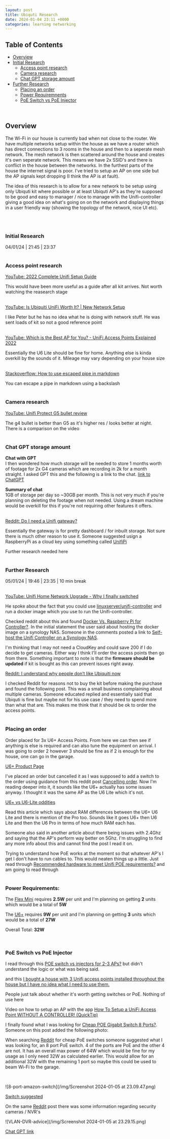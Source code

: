 ```yaml
---
layout: post
title: Ubiquti Research
date: 2024-01-04 23:11 +0000
categories: learning networking
---
```


## Table of Contents

- [Overview](#overview)
- [Initial Research](#initial-research)
    - [Access point research](#access-point-research)
    - [Camera research](#camera-research)
    - [Chat GPT storage amount](#chat-gpt-storage-amount)
- [Further Research](#further-research)
    - [Placing an order](#placing-an-order)
    - [Power Requiremnents](#power-requirements)
    - [PoE Switch vs PoE Injector](#poe-switch-vs-poe-injector)

<br>

## Overview
The Wi-Fi in our house is currently bad when not close to the router. We have multiple networks setup within the house as we have a router which has direct connections to 3 rooms in the house and then to a seperate mesh network. The mesh network is then scattered around the house and creates it's own seperate network. This means we have 2x SSID's and there is conflict in the house between the networks. In the furthest parts of the house the internet signal is poor. I've tried to setup an AP on one side but the AP signals kept dropping (I think the AP is at fault).

The idea of this research is to allow for a new network to be setup using only Ubiquti kit where possible or at least Ubiquti AP's as they're supposed to be good and easy to manager / nice to manage with the Unifi-controller giving a good idea on what's going on on the network and displaying things in a user friendly way (showing the topology of the network, nice UI etc).

<br><br>

### Initial Research
04/01/24 | 21:45 | 23:37
<br><br>

### Access point research

[YouTube: 2022 Complete Unifi Setup Guide](https://www.youtube.com/watch?v=kGBFkIzf6x0)

This would have been more useful as a guide after all kit arrives. Not worth watching the reasearch stage
<br><br>

[YouTube: Is Ubiquiti UniFi Worth It? \| New Network Setup](https://www.youtube.com/watch?v=cwc9GgFs_gE)

I like Peter but he has no idea what he is doing with network stuff. He was sent loads of kit so not a good reference point
<br><br>

[YouTube: Which is the Best AP for You? - UniFi Access Points Explained 2022](https://www.youtube.com/watch?v=y5I_WhnviYY)

Essentially the U6 Lite should be fine for home. Anything else is kinda overkill by the sounds of it. Mileage may vary depending on your house size
<br><br>

[Stackoverflow: How to use escaped pipe in markdown](https://stackoverflow.com/questions/17319940/how-to-escape-a-pipe-char-in-a-code-statement-in-a-markdown-table)

You can escape a pipe in markdown using a backslash 
<br><br>

### Camera research

[YouTube: Unifi Protect G5 bullet review](https://www.youtube.com/watch?v=BbmrdY2lA5k)

The g4 bullet is better than G5 as it's higher res / looks better at night. There is a comparison on the video
<br><br>

### Chat GPT storage amount

**Chat with GPT** <br>
I then wondered how much storage will be needed to store 1 months worth of footage for 2x G4 cameras which are recording in 2k for a month straight. I asked GPT this and the following is a link to the chat. [link to ChatGPT](https://chat.openai.com/share/b955b46b-bae4-4b3d-984e-a2b84a373c51)

**Summary of chat** <br>
1GB of storage per day so ~30GB per month. This is not very much if you're planning on deleting the footage when not needed. Using a dream machine would be overkill for this if you're not requiring other features it offers.
<br><br>

[Reddit: Do I need a Unifi gateway?](https://www.reddit.com/r/UNIFI/comments/15rgxt3/do_i_need_a_unifi_gateway/)

Essentially the gateway is for pretty dashboard / for inbuilt storage. Not sure there is much other reason to use it. Someone suggested usign a RaspberryPi as a cloud key using something called [UnifiPi](https://unifipi.com/)

Further research needed here
<br><br>


### Further Research
05/01/24 | 19:46 | 23:35 | 10 min break
<br><br>

[YouTube: Unifi Home Network Upgrade - Why I finally switched](https://www.youtube.com/watch?v=wi_geRfabAs)

He spoke about the fact that you could use [linuxserver/unifi-controller](https://hub.docker.com/r/linuxserver/unifi-controller) and run a docker image which you use to run the Unifi-controller.

Checked reddit about this and found [Docker Vs. Raspberry Pi for Controller?](https://www.reddit.com/r/Ubiquiti/comments/xwhtka/docker_vs_raspberry_pi_for_controller/). In the initial statement the user said about hosting the docker image on a synology NAS. Someone in the comments posted a link to [Self-host the Unifi Controller on a Synology NAS](https://www.wundertech.net/self-host-the-unifi-controller-on-a-synology-nas/).

I'm thinking that I may not need a CloudKey and could save 200 if I do decide to get cameras. Either way I think I'll order the access points then go from there. Something important to note is that the **firmware should be updated** if kit is bought as this can prevent issues right away.
<br>

[Reddit: I understand why people don’t like Ubiquiti now](https://www.reddit.com/r/Ubiquiti/comments/udvz31/i_understand_why_people_dont_like_ubiquiti_now/)

I checked Reddit for reasons not to buy the kit before making the purchase and found the following post. This was a small business complaining about multiple cameras. Someone educated replied and essentially said that Ubiquti is fine but maybe not for his use case / they need to spend more than what that are. This makes me think that it should be ok to order the access points.
<br><br>

### Placing an order

Order placed for 3x U6+ Access Points. From here we can then see if anything is else is required and can also tune the equipment on arrival. I was going to order 2 however 3 should be fine as if 2 is enough for the house, one can go in the garage.

[U6+ Product Page](https://uk.store.ui.com/uk/en/products/u6-plus)

I've placed an order but cancelled it as I was supposed to add a switch to the order using guidance from this reddit post [Cancelling order](https://www.reddit.com/r/Ubiquiti/comments/m5s0bx/cancelling_order/). Now I'm reading deeper into it, it sounds like the U6+ actually has some issues anyway. I thought it was the same AP as the U6 Lite which it's not.

[U6+ vs U6-Lite oddities](https://www.reddit.com/r/Ubiquiti/comments/16d0yi4/u6_vs_u6lite_oddities/)

Read this article which says about RAM differences between the U6+ U6 Lite and there is mention of the Pro too. Sounds like it goes U6+ then U6 Lite and then the U6 Pro in terms of how much RAM each has.

Someone also said in another article about there being issues with 2.4Ghz and saying that the AP's perform way better on 5Ghz. I'm struggling to find any more info about this and cannot find the post I read it on.

Trying to understand how PoE works at the moment so that whatever AP's I get I don't have to run cables to. This would neaten things up a little. Just read through [Recommended hardware to meet Unifi POE requirements?](https://www.reddit.com/r/Ubiquiti/comments/13srj0d/recommended_hardware_to_meet_unifi_poe/) and am going to read through
<br><br>

### Power Requirements:

The [Flex Mini](https://uk.store.ui.com/uk/en/pro/category/all-switching/products/usw-flex-mini) requires **2.5W** per unit and I'm planning on getting **2** units which would be a total of **5W**

The [U6+](https://uk.store.ui.com/uk/en/products/u6-plus) requires **9W** per unit and I'm planning on getting **3** units which would be a total of **27W**

Overall Total: **32W**

<br>

### PoE Switch vs PoE Injector

I read through this [POE switch vs injectors for 2-3 APs?](https://www.reddit.com/r/Ubiquiti/comments/ir1r1u/poe_switch_vs_injectors_for_23_aps/) but didn't understand the logic or what was being said.

and this [I bought a house with 3 Unifi access points installed throughout the house but I have no idea what I need to use them.](https://www.reddit.com/r/HomeNetworking/comments/kqkhup/i_bought_a_house_with_3_unifi_access_points/)

People just talk about whether it's worth getting switches or PoE. Nothing of use here

Video on how to setup an AP with the app [How To Setup a UniFi Access Point WITHOUT A CONTROLLER! (QuickTip)](https://www.youtube.com/watch?v=SOY5Dcu9dwg)

I finally found what I was looking for [Cheap POE Gigabit Switch 8 Ports?](). Someone on this post added the following photo:

When searching [Reddit](https://www.reddit.com/r/HomeNetworking/comments/s3oyea/cheap_poe_gigabit_switch_8_ports/) for cheap PoE switches someone suggested what I was looking for, an 8 port PoE switch. 4 of the ports are PoE and the other 4 are not. It has an overall max power of 64W which would be fine for my usage as I only need 32W as calculated earlier. This would allow for an additional 32W with the remaining 1 port so maybe this could be used to beam Wi-Fi to the garage.

<br>

![8-port-amazon-switch](/img/Screenshot 2024-01-05 at 23.09.47.png)

[Switch suggested](https://www.amazon.com/TP-Link-TL-SG108PE-Shielded-Lifetime-Protection/dp/B01BW0AD1W/?th=1)

On the same [Reddit](https://www.reddit.com/r/HomeNetworking/comments/s3oyea/cheap_poe_gigabit_switch_8_ports/) post there was some information regarding security cameras / NVR's

![VLAN-DVR-advice](/img/Screenshot 2024-01-05 at 23.29.15.png)

[Chat GPT link](https://chat.openai.com/share/c2721371-04a1-4077-9682-901431bbcbe9)